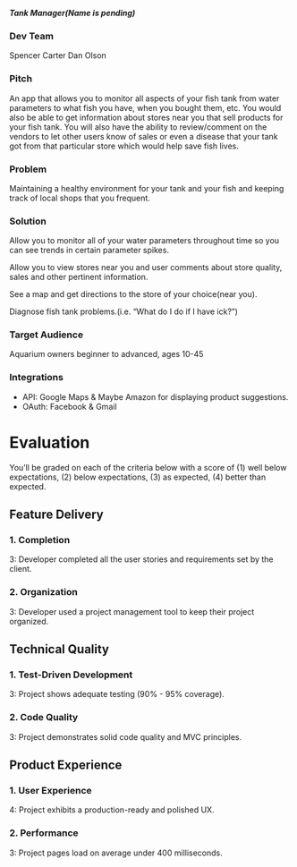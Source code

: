 ***Tank Manager(Name is pending)***

### Dev Team ###

Spencer Carter
Dan Olson

### Pitch

An app that allows you to monitor all aspects of your fish tank from water parameters to what fish you have,
when you bought them, etc. You would also be able to get information about stores near you that sell products
for your fish tank. You will also have the ability to review/comment on the vendors to let other users know of
sales or even a disease that your tank got from that particular store which would help save fish lives.

### Problem

Maintaining a healthy environment for your tank and your fish and keeping track of local shops that you frequent.

### Solution

Allow you to monitor all of your water parameters throughout time so you can see trends in certain parameter spikes.

Allow you to view stores near you and user comments about store quality, sales and other pertinent information.

See a map and get directions to the store of your choice(near you).

Diagnose fish tank problems.(i.e. “What do I do if I have ick?”)

### Target Audience

Aquarium owners beginner to advanced, ages 10-45

### Integrations

* API: Google Maps & Maybe Amazon for displaying product suggestions.
* OAuth: Facebook & Gmail

# Evaluation

You’ll be graded on each of the criteria below with a score of (1) well below expectations, (2) below expectations, (3) as expected, (4) better than expected.

## Feature Delivery

### 1. Completion

3: Developer completed all the user stories and requirements set by the client.

### 2. Organization

3: Developer used a project management tool to keep their project organized.

## Technical Quality

### 1. Test-Driven Development

3: Project shows adequate testing (90% - 95% coverage).

### 2. Code Quality

3: Project demonstrates solid code quality and MVC principles.

## Product Experience

### 1. User Experience

4: Project exhibits a production-ready and polished UX.

### 2. Performance

3: Project pages load on average under 400 milliseconds.
